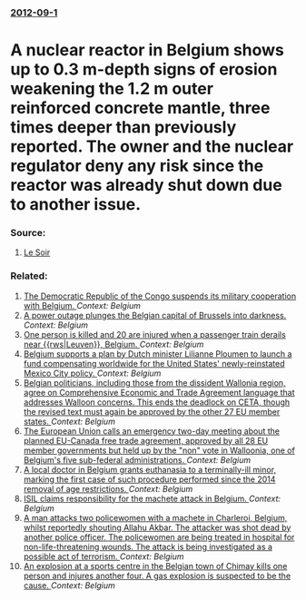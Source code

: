 ### [2012-09-1](/news/2012/09/1/index.md)

# A nuclear reactor in Belgium shows up to 0.3 m-depth signs of erosion weakening the 1.2 m outer reinforced concrete mantle, three times deeper than previously reported. The owner and the nuclear regulator deny any risk since the reactor was already shut down due to another issue. 




### Source:

1. [Le Soir](http://www.lesoir.be/actualite/belgique/2012-09-01/le-beton-de-tihange-2-degrade-en-profondeur-935314.php)

### Related:

1. [The Democratic Republic of the Congo suspends its military cooperation with Belgium. ](/news/2017/04/13/the-democratic-republic-of-the-congo-suspends-its-military-cooperation-with-belgium.md) _Context: Belgium_
2. [A power outage plunges the Belgian capital of Brussels into darkness. ](/news/2017/02/9/a-power-outage-plunges-the-belgian-capital-of-brussels-into-darkness.md) _Context: Belgium_
3. [One person is killed and 20 are injured when a passenger train derails near {{rws|Leuven}}, Belgium. ](/news/2017/02/18/one-person-is-killed-and-20-are-injured-when-a-passenger-train-derails-near-rws-leuven-belgium.md) _Context: Belgium_
4. [Belgium supports a plan by Dutch minister Lilianne Ploumen to launch a fund compensating worldwide for the United States' newly-reinstated Mexico City policy. ](/news/2017/01/25/belgium-supports-a-plan-by-dutch-minister-lilianne-ploumen-to-launch-a-fund-compensating-worldwide-for-the-united-states-newly-reinstated-m.md) _Context: Belgium_
5. [Belgian politicians, including those from the dissident Wallonia region, agree on  Comprehensive Economic and Trade Agreement language that addresses Walloon concerns. This ends the deadlock on CETA, though the revised text must again be approved by the other 27 EU member states. ](/news/2016/10/27/belgian-politicians-including-those-from-the-dissident-wallonia-region-agree-on-comprehensive-economic-and-trade-agreement-language-that.md) _Context: Belgium_
6. [The European Union calls an emergency two-day meeting about the planned EU-Canada free trade agreement, approved by all 28 EU member governments but held up by the "non" vote in Walloonia, one of Belgium's five sub-federal administrations. ](/news/2016/10/20/the-european-union-calls-an-emergency-two-day-meeting-about-the-planned-eu-canada-free-trade-agreement-approved-by-all-28-eu-member-governm.md) _Context: Belgium_
7. [A local doctor in Belgium grants euthanasia to a terminally-ill minor, marking the first case of such procedure performed since the 2014 removal of age restrictions. ](/news/2016/09/17/a-local-doctor-in-belgium-grants-euthanasia-to-a-terminally-ill-minor-marking-the-first-case-of-such-procedure-performed-since-the-2014-rem.md) _Context: Belgium_
8. [ISIL claims responsibility for the machete attack in Belgium. ](/news/2016/08/7/isil-claims-responsibility-for-the-machete-attack-in-belgium.md) _Context: Belgium_
9. [A man attacks two policewomen with a machete in Charleroi, Belgium, whilst reportedly shouting Allahu Akbar. The attacker was shot dead by another police officer. The policewomen are being treated in hospital for non-life-threatening wounds. The attack is being investigated as a possible act of terrorism. ](/news/2016/08/6/a-man-attacks-two-policewomen-with-a-machete-in-charleroi-belgium-whilst-reportedly-shouting-allahu-akbar-the-attacker-was-shot-dead-by-a.md) _Context: Belgium_
10. [An explosion at a sports centre in the Belgian town of Chimay kills one person and injures another four. A gas explosion is suspected to be the cause. ](/news/2016/08/26/an-explosion-at-a-sports-centre-in-the-belgian-town-of-chimay-kills-one-person-and-injures-another-four-a-gas-explosion-is-suspected-to-be.md) _Context: Belgium_
